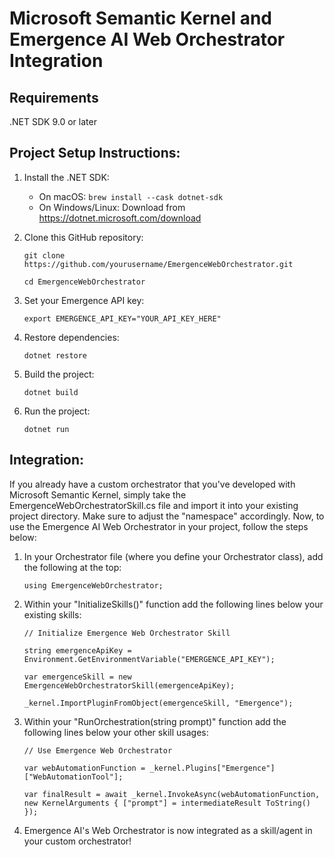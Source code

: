 # Microsoft Semantic Kernel and Emergence AI Web Orchestrator Integration

## Requirements
.NET SDK 9.0 or later

## Project Setup Instructions:
1. Install the .NET SDK:
    - On macOS: `brew install --cask dotnet-sdk`
    - On Windows/Linux: Download from https://dotnet.microsoft.com/download

2. Clone this GitHub repository:
   
   `git clone https://github.com/yourusername/EmergenceWebOrchestrator.git`
   
   `cd EmergenceWebOrchestrator`

4. Set your Emergence API key:
   
   `export EMERGENCE_API_KEY="YOUR_API_KEY_HERE"`

6. Restore dependencies:

   `dotnet restore`

8. Build the project:
   
   `dotnet build`

10. Run the project:
    
    `dotnet run`


## Integration:
If you already have a custom orchestrator that you've developed with Microsoft Semantic Kernel, simply take the EmergenceWebOrchestratorSkill.cs file and import it into your existing project directory. Make sure to adjust the "namespace" accordingly. Now, to use the Emergence AI Web Orchestrator in your project, follow the steps below:

1. In your Orchestrator file (where you define your Orchestrator class), add the following at the top:
   
   `using EmergenceWebOrchestrator;`

3. Within your "InitializeSkills()" function add the following lines below your existing skills:
   
   `// Initialize Emergence Web Orchestrator Skill`

   `string emergenceApiKey = Environment.GetEnvironmentVariable("EMERGENCE_API_KEY");`
   
   `var emergenceSkill = new EmergenceWebOrchestratorSkill(emergenceApiKey);`
   
   `_kernel.ImportPluginFromObject(emergenceSkill, "Emergence");`

5. Within your "RunOrchestration(string prompt)" function add the following lines below your other skill usages:
   
   `// Use Emergence Web Orchestrator`
   
   `var webAutomationFunction = _kernel.Plugins["Emergence"]["WebAutomationTool"];`
   
   `var finalResult = await _kernel.InvokeAsync(webAutomationFunction, new KernelArguments { ["prompt"] = intermediateResult ToString() });`

7. Emergence AI's Web Orchestrator is now integrated as a skill/agent in your custom orchestrator!
